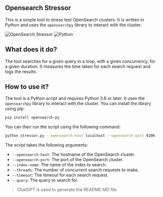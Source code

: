 ## Opensearch Stressor

This is a simple tool to stress test OpenSearch clusters. It is written in Python and uses the `opensearchpy` library to interact with the cluster.

![OpenSearch Stressor](https://img.shields.io/badge/Opensearch-Stressor-blue?style=for-the-badge&logo=OpenSearch)
![Python](https://img.shields.io/badge/Python-3.6%2B-blue?style=for-the-badge&logo=python)

## What does it do?

The tool searches for a given query in a loop, with a given concurrency, for a given duration. It measures the time taken for each search request and logs the results.

## How to use it?

The tool is a Python script and requires Python 3.6 or later. It uses the `opensearchpy` library to interact with the cluster. You can install the library using pip:

```bash
pip install opensearch-py
```

You can then run the script using the following command:

```bash
python stressor.py --opensearch-host localhost --opensearch-port 9200 --index-name security-auditlog-* --threads 4 --timeout 10 --query '{"query": {"match_all": {}}}'
```

The script takes the following arguments:

- `--opensearch-host`: The hostname of the OpenSearch cluster.
- `--opensearch-port`: The port of the OpenSearch cluster.
- `--index-name`: The name of the index to search.
- `--threads`: The number of concurrent search requests to make.
- `--timeout`: The timeout for each search request.
- `--query`: The query to search for.

> ChatGPT is used to generate the README.MD file